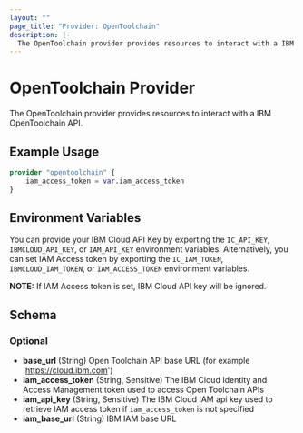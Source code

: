 ```yaml
---
layout: ""
page_title: "Provider: OpenToolchain"
description: |-
  The OpenToolchain provider provides resources to interact with a IBM OpenToolchain API.
---
```


# OpenToolchain Provider

The OpenToolchain provider provides resources to interact with a IBM OpenToolchain API.

## Example Usage

```terraform
provider "opentoolchain" {  
    iam_access_token = var.iam_access_token
}
```

## Environment Variables

You can provide your IBM Cloud API Key by exporting the `IC_API_KEY`, `IBMCLOUD_API_KEY`, or `IAM_API_KEY` environment variables.
Alternatively, you can set IAM Access token by exporting the `IC_IAM_TOKEN`, `IBMCLOUD_IAM_TOKEN`, or `IAM_ACCESS_TOKEN` environment variables.

**NOTE:** If IAM Access token is set, IBM Cloud API key will be ignored.

<!-- schema generated by tfplugindocs -->
## Schema

### Optional

- **base_url** (String) Open Toolchain API base URL (for example 'https://cloud.ibm.com')
- **iam_access_token** (String, Sensitive) The IBM Cloud Identity and Access Management token used to access Open Toolchain APIs
- **iam_api_key** (String, Sensitive) The IBM Cloud IAM api key used to retrieve IAM access token if `iam_access_token` is not specified
- **iam_base_url** (String) IBM IAM base URL
